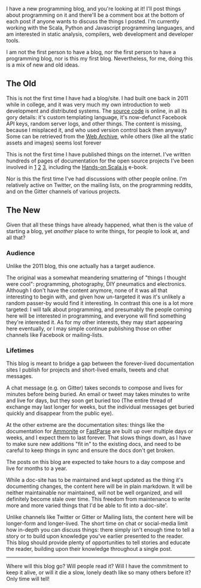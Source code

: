 I have a new programming blog, and you're looking at it! I'll post things
about programming on it and there'll be a comment box at the bottom of each
post if anyone wants to discuss the things I posted. I'm currently working with
the Scala, Python and Javascript programming languages, and am interested in
static analysis, compilers, web development and developer tools.

I am not the first person to have a blog, nor the first person to have a
programming blog, nor is this my first blog. Nevertheless, for me, doing
this is a mix of new and old ideas.

## The Old

This is not the first time I have had a blog/site. I had built one back
in 2011 while in college, and it was very much my own introduction to
web development and distributed systems. The [source code][0] is online, in
all its gory details: it's custom templating language, it's now-defunct
Facebook API keys, random server logs, and other things. The content is
missing, because I misplaced it, and who used version control back then
anyway? Some can be retrieved from the [Web Archive], while others
(like all the static assets and images) seems lost forever

This is not the first time I have published things on the internet. I've
written hundreds of pages of documentation for the open source projects I've
been involved in [1] [2] [3], including the [Hands-on Scala.js] e-book.

Nor is this the first time I've had discussions with other people online.
I'm relatively active on Twitter, on the mailing lists, on the programming
reddits, and on the Gitter channels of various projects.

## The New

Given that all these things have already happened, what then is the value
of starting a blog, yet *another* place to write things, for people to look
at, and all that?

### Audience

Unlike the 2011 blog, this one actually has a target audience.

The original was a somewhat meandering smattering of "things I thought were
cool": programming, photography, DIY pneumatics and electronics. Although I
don't have the content anymore, none of it was all that interesting to begin
with, and given how un-targeted it was it's unlikely a random passer-by would
find it interesting. In contrast this one is a lot more targeted: I will talk
about programming, and presumably the people coming here will be interested in
programming, and everyone will find something they're interested it. As for
my other interests, they may start appearing here eventually, or I may simple
continue publishing those on other channels like Facebook or mailing-lists.

### Lifetimes

This blog is meant to bridge a gap between the forever-lived documentation
sites I publish for projects and short-lived emails, tweets and chat messages.

A chat message (e.g. on Gitter) takes seconds to compose and lives for minutes
before being buried. An email or tweet may takes minutes to write and live for
days, but they soon get buried too (The entire thread of exchange may last
longer for weeks, but the individual messages get buried quickly and disappear
from the public eye).

At the other extreme are the documentation sites: things like the documentation
for [Ammonite][1] or [FastParse][3] are built up over multiple days or weeks,
and I expect them to last forever. That slows things down, as I have to make
sure new additions "fit in" to the existing docs, and need to be careful to
keep things in sync and ensure the docs don't get broken.

The posts on this blog are expected to take hours to a day compose and live for
months to a year.

While a doc-site has to be maintained and kept updated as the thing it's
documenting changes, the content here will be in plain markdown. It will be
neither maintainable nor maintained, will not be well organized, and will
definitely become stale over time. This freedom from maintenance to write more
and more varied things that I'd be able to fit into a doc-site'.

Unlike channels like Twitter or Gitter or Mailing lists, the content here
will be longer-form and longer-lived. The short time on chat or social-media
limit how in-depth you can discuss things: there simply isn't enough time to
tell a story or to build upon knowledge you've earlier presented to the reader.
This blog should provide plenty of opportunities to tell stories and educate
the reader, building upon their knowledge throughout a single post.

-------------------------------------------------------------------------------

Where will this blog go? Will people read it? Will I have the commitment to
keep it alive, or will it die a slow, lonely death like so many others before
it? Only time will tell!

[0]: https://github.com/lihaoyi/mysite
[Web Archive]: https://web.archive.org/web/20111203164223/http://www.techcreation.sg/
[1]: http://lihaoyi.github.io/Ammonite/
[2]: http://lihaoyi.github.io/scalatags/
[3]: http://lihaoyi.github.io/fastparse/
[Hands-on Scala.js]: http://lihaoyi.github.io/hands-on-scala-js/
[4]: http://lihaoyi.github.io/Scalatex/
[5]: https://en.wikipedia.org/wiki/Don%27t_repeat_yourself
